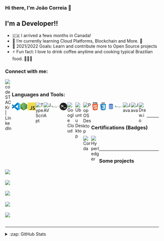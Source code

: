 ### Hi there, I'm João Correia 👋 


## I'm a Developer!!

- 🇨🇦 I arrived a fews months in Canada!
- 🌱 I’m currently learning Cloud Platforms, Blockchain and More.  🤣
- 🥅 2021/2022 Goals: Learn and contribute more to Open Source projects
- ⚡ Fun fact: I love to drink coffee anytime and cooking typical Brazilian food. 🤣🤣🤣

### Connect with me:

[<img align="left" alt="codeSTACKr | LinkedIn" width="22px" src="https://cdn.jsdelivr.net/npm/simple-icons@v3/icons/linkedin.svg" />][linkedin]

<br />

### Languages and Tools:

<img align="left" alt="Visual Studio Code" width="26px" src="https://raw.githubusercontent.com/github/explore/80688e429a7d4ef2fca1e82350fe8e3517d3494d/topics/visual-studio-code/visual-studio-code.png" />
<img align="left" alt="Node.js" width="26px" src="https://raw.githubusercontent.com/github/explore/80688e429a7d4ef2fca1e82350fe8e3517d3494d/topics/nodejs/nodejs.png" />
<img align="left" alt="JavaScript" width="26px" src="https://raw.githubusercontent.com/github/explore/80688e429a7d4ef2fca1e82350fe8e3517d3494d/topics/javascript/javascript.png" />
<img align="left" alt="TypeScript" width="26px" src="https://symbols.getvecta.com/stencil_98/84_typescript-icon.b690462530.svg" />
<img align="left" alt="JAVA" width="26px" src="https://i0.wp.com/www.creamidesign.com/wp-content/uploads/2019/09/JAVA-ICON-300x300.png" />
<img align="left" alt="MongoDB" width="26px" src="https://raw.githubusercontent.com/github/explore/80688e429a7d4ef2fca1e82350fe8e3517d3494d/topics/mongodb/mongodb.png" />
<img align="left" alt="Terminal" width="26px" src="https://raw.githubusercontent.com/github/explore/80688e429a7d4ef2fca1e82350fe8e3517d3494d/topics/terminal/terminal.png" />
<img align="left" alt="Google Cloud" width="26px" src="https://symbols.getvecta.com/stencil_82/36_google-cloud-icon.e6fd969ed2.svg" />
<img align="left" alt="Ubuntu Desktop" width="26px" src="https://symbols.getvecta.com/stencil_99/6_ubuntu-tile.2ca67ab728.svg" />
<img align="left" alt="Pop OS Desktop" width="26px" src="https://i.redd.it/ms9je823h6y31.png" />
<img align="left" alt="HTML5" width="26px" src="https://raw.githubusercontent.com/github/explore/80688e429a7d4ef2fca1e82350fe8e3517d3494d/topics/html/html.png" />
<img align="left" alt="CSS3" width="26px" src="https://raw.githubusercontent.com/github/explore/80688e429a7d4ef2fca1e82350fe8e3517d3494d/topics/css/css.png" />
<img align="left" alt="SQL" width="26px" src="https://raw.githubusercontent.com/github/explore/80688e429a7d4ef2fca1e82350fe8e3517d3494d/topics/sql/sql.png" />
<img align="left" alt="MongoDB" width="26px" src="https://raw.githubusercontent.com/github/explore/80688e429a7d4ef2fca1e82350fe8e3517d3494d/topics/mongodb/mongodb.png" />
<img align="left" alt="Java" width="26px" src="https://images-wixmp-ed30a86b8c4ca887773594c2.wixmp.com/f/ba51a290-99ed-4672-b50c-443dfa3eccab/d61mi0t-fde23788-43c3-4acf-a0d4-dee822cdedbe.png?token=eyJ0eXAiOiJKV1QiLCJhbGciOiJIUzI1NiJ9.eyJzdWIiOiJ1cm46YXBwOjdlMGQxODg5ODIyNjQzNzNhNWYwZDQxNWVhMGQyNmUwIiwiaXNzIjoidXJuOmFwcDo3ZTBkMTg4OTgyMjY0MzczYTVmMGQ0MTVlYTBkMjZlMCIsIm9iaiI6W1t7InBhdGgiOiJcL2ZcL2JhNTFhMjkwLTk5ZWQtNDY3Mi1iNTBjLTQ0M2RmYTNlY2NhYlwvZDYxbWkwdC1mZGUyMzc4OC00M2MzLTRhY2YtYTBkNC1kZWU4MjJjZGVkYmUucG5nIn1dXSwiYXVkIjpbInVybjpzZXJ2aWNlOmZpbGUuZG93bmxvYWQiXX0.Qvi0kv_NiQB99SJdwWFtJBPl9tfw_3mh21AGgmhy3IQ" />
<img align="left" alt="Java" width="26px" src="https://icon-library.com/images/icon-oracle/icon-oracle-5.jpg" />
<img align="left" alt="Draw.io" width="26px" src="https://iconape.com/wp-content/png_logo_vector/draw-io.png" />


<br />
<br />

---

### Certifications (Badges)

<img align="left" alt="Corda" width="26px" src="https://images.credly.com/size/340x340/images/c77e8f62-9e1d-44dd-b9a1-427ae26e6f0f/MicrosoftTeams-image__5_.png" />

<img align="left" alt="Hyperledger" width="26px" src="https://images.credly.com/size/340x340/images/fbf6e656-5177-44f8-afe9-5cc7726529cc/IBM_Blockchain_Foundation_for_Developers.png" />
<br />
<br />

---

### Some projects

<a href="https://github.com/Jm-Correia/quality-lib-api">
  <img align="center" src="https://github-readme-stats.vercel.app/api/pin/?username=jm-correia&repo=quality-lib-api&theme=gruvbox" />
</a>

<br />
<br />

<a href="https://github.com/Jm-Correia/project-template">
  <img align="center" src="https://github-readme-stats.vercel.app/api/pin/?username=jm-correia&repo=project-template&theme=gruvbox" />
</a> 

<br />
<br />

<a href="https://github.com/Jm-Correia/DesignPatterns">
  <img align="center" src="https://github-readme-stats.vercel.app/api/pin/?username=jm-correia&repo=DesignPatterns&theme=gruvbox" />
</a> 

<br />
<br />

<a href="https://github.com/Jm-Correia/oxeBoraFazerFeiraBoraBot">
  <img align="center" src="https://github-readme-stats.vercel.app/api/pin/?username=jm-correia&repo=oxeBoraFazerFeiraBoraBot&theme=gruvbox" />
</a> 

<br />
<br />

<a href="https://github.com/Jm-Correia/studies-reactjs">
  <img align="center" src="https://github-readme-stats.vercel.app/api/pin/?username=jm-correia&repo=studies-reactjs&theme=gruvbox" />
</a> 

<br />
<br />

---

<details>
  <summary>:zap: GitHub Stats</summary>

 <img align="left" alt="jm-correia Github Stats" src="https://github-readme-stats.vercel.app/api?username=jm-correia&show_icons=true&hide_border=true&theme=gruvbox"/>

</details>

<br />

[linkedin]: https://www.linkedin.com/in/joaomarcoscorreia/
